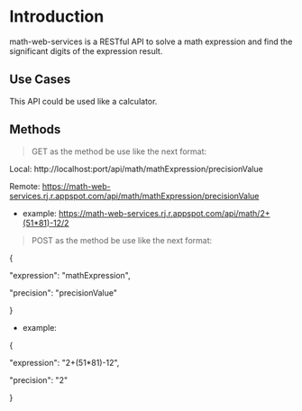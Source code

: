 # Introduction

math-web-services is a RESTful API to solve a math expression and find the significant digits of the expression result.

## Use Cases

This API could be used like a calculator.

## Methods 

>GET as the method be use like the next format: 

Local: http://localhost:port/api/math/mathExpression/precisionValue

Remote: https://math-web-services.rj.r.appspot.com/api/math/mathExpression/precisionValue

* example: https://math-web-services.rj.r.appspot.com/api/math/2+(51*81)-12/2

>POST as the method be use like the next format:

{

  "expression": "mathExpression",
 
  "precision": "precisionValue"
  
}

* example: 

{

  "expression": "2+(51*81)-12",
 
  "precision": "2"
  
}


